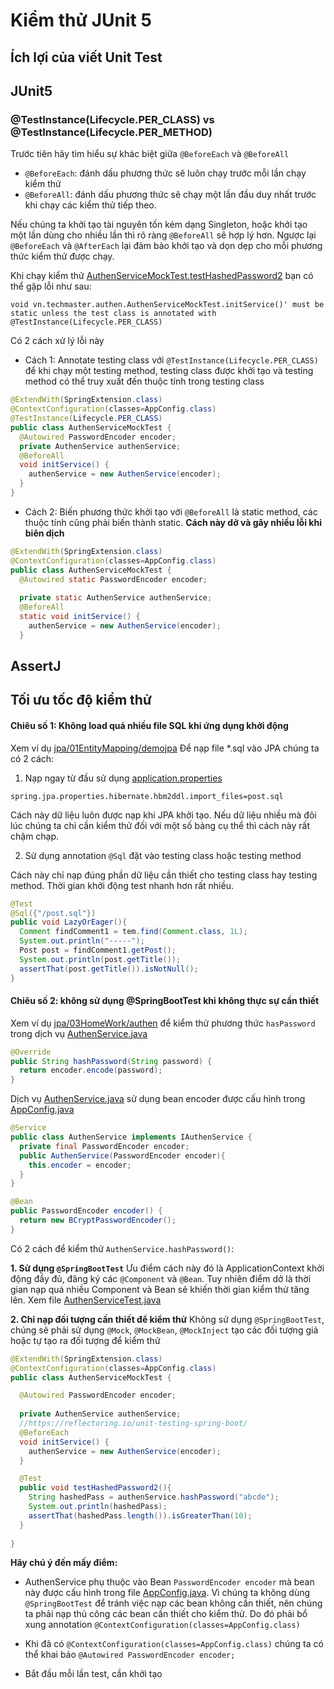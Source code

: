 # Kiểm thử JUnit 5

## Ích lợi của viết Unit Test

## JUnit5

### @TestInstance(Lifecycle.PER_CLASS) vs @TestInstance(Lifecycle.PER_METHOD)

Trước tiên hãy tìm hiểu sự khác biệt giữa ```@BeforeEach``` và ```@BeforeAll```
- ```@BeforeEach```: đánh dấu phương thức sẽ luôn chạy trước mỗi lần chạy kiểm thử
- ```@BeforeAll```: đánh dấu phương thức sẽ chạy một lần đầu duy nhất trước khi chạy các kiểm thử tiếp theo.

Nếu chúng ta khởi tạo tài nguyên tốn kém dạng Singleton, hoặc khởi tạo một lần dùng cho nhiều lần thì rõ ràng ```@BeforeAll``` sẽ hợp lý hơn. Ngược lại ```@BeforeEach``` và ```@AfterEach``` lại đảm bảo khởi tạo và dọn dẹp cho mỗi phương thức kiểm thử được chạy.

Khi chạy kiểm thử [AuthenServiceMockTest.testHashedPassword2](../jpa/03HomeWork/authen/src/test/java/vn/techmaster/authen/AuthenServiceMockTest.java) bạn có thể gặp lỗi như sau:
```
void vn.techmaster.authen.AuthenServiceMockTest.initService()' must be static unless the test class is annotated with @TestInstance(Lifecycle.PER_CLASS)
```
Có 2 cách xử lý lỗi này

- Cách 1: Annotate testing class với ```@TestInstance(Lifecycle.PER_CLASS)``` để khi chạy một testing method, testing class được khởi tạo và testing method có thể truy xuất đến thuộc tính trong testing class
```java
@ExtendWith(SpringExtension.class)
@ContextConfiguration(classes=AppConfig.class)
@TestInstance(Lifecycle.PER_CLASS)
public class AuthenServiceMockTest {
  @Autowired PasswordEncoder encoder;
  private AuthenService authenService;
  @BeforeAll
  void initService() {
    authenService = new AuthenService(encoder);
  }
}
```
- Cách 2: Biến phương thức khởi tạo với ```@BeforeAll``` là static method, các thuộc tính cũng phải biến thành static. **Cách này dở và gây nhiều lỗi khi biên dịch**
```java
@ExtendWith(SpringExtension.class)
@ContextConfiguration(classes=AppConfig.class)
public class AuthenServiceMockTest {
  @Autowired static PasswordEncoder encoder;
 
  private static AuthenService authenService;
  @BeforeAll
  static void initService() {
    authenService = new AuthenService(encoder);
  }
```

## AssertJ

## Tối ưu tốc độ kiểm thử

#### Chiêu số 1: Không load quá nhiều file SQL khi ứng dụng khởi động
Xem ví dụ [jpa/01EntityMapping/demojpa](../jpa/01EntityMapping/demojpa)
Để nạp file *.sql vào JPA chúng ta có 2 cách:
1. Nạp ngay từ đầu sử dụng [application.properties](../jpa/01EntityMapping/demojpa/src/main/resources/application.properties)
```
spring.jpa.properties.hibernate.hbm2ddl.import_files=post.sql
```
Cách này dữ liệu luôn được nạp khi JPA khởi tạo. Nếu dữ liệu nhiều mà đôi lúc chúng ta chỉ cần kiểm thử đối với một số bảng cụ thể thì cách này rất chậm chạp.

2. Sử dụng annotation ```@Sql``` đặt vào testing class hoặc testing method

Cách này chỉ nạp đúng phần dữ liệu cần thiết cho testing class hay testing method. Thời gian khởi động test nhanh hơn rất nhiều.
```java
@Test
@Sql({"/post.sql"})
public void LazyOrEager(){
  Comment findComment1 = tem.find(Comment.class, 1L);
  System.out.println("-----");
  Post post = findComment1.getPost();
  System.out.println(post.getTitle());
  assertThat(post.getTitle()).isNotNull();
}
```



#### Chiêu số 2: không sử dụng @SpringBootTest khi không thực sự cần thiết
Xem ví dụ [jpa/03HomeWork/authen](../jpa/03HomeWork/authen) để kiểm thử phương thức ```hasPassword``` trong dịch vụ [AuthenService.java](../jpa/03HomeWork/authen/src/main/java/vn/techmaster/authen/service/AuthenService.java)
```java
@Override
public String hashPassword(String password) {    
  return encoder.encode(password);
}
```
Dịch vụ [AuthenService.java](../jpa/03HomeWork/authen/src/main/java/vn/techmaster/authen/service/AuthenService.java) sử dụng bean encoder được cấu hình trong [AppConfig.java](../jpa/03HomeWork/authen/src/main/java/vn/techmaster/authen/config/AppConfig.java)

```java
@Service
public class AuthenService implements IAuthenService { 
  private final PasswordEncoder encoder;
  public AuthenService(PasswordEncoder encoder){
    this.encoder = encoder;
  }
}
```

```java
@Bean
public PasswordEncoder encoder() {
  return new BCryptPasswordEncoder();
}
```
Có 2 cách để kiểm thử ```AuthenService.hashPassword()```:

**1. Sử dụng ```@SpringBootTest```**
Ưu điểm cách này đó là ApplicationContext khởi động đầy đủ, đăng ký các ```@Component``` và ```@Bean```. Tuy nhiên điểm dở là thời gian nạp quá nhiều Component và Bean sẽ khiến thời gian kiểm thử tăng lên.
Xem file [AuthenServiceTest.java](../jpa/03HomeWork/authen/src/test/java/vn/techmaster/authen/AuthenServiceTest.java)

**2. Chỉ nạp đối tượng cần thiết để kiểm thử**
Không sử dụng ```@SpringBootTest```, chúng sẽ phải sử dụng ```@Mock```, ```@MockBean```, ```@MockInject``` tạo các đối tượng giả hoặc tự tạo ra đối tượng để kiểm thử

```java
@ExtendWith(SpringExtension.class)
@ContextConfiguration(classes=AppConfig.class)
public class AuthenServiceMockTest {

  @Autowired PasswordEncoder encoder;
 
  private AuthenService authenService;
  //https://reflectoring.io/unit-testing-spring-boot/
  @BeforeEach
  void initService() {
    authenService = new AuthenService(encoder);
  }

  @Test
  public void testHashedPassword2(){
    String hashedPass = authenService.hashPassword("abcde");
    System.out.println(hashedPass);
    assertThat(hashedPass.length()).isGreaterThan(10);
  }
  
}
```

**Hãy chú ý đến mấy điểm:**
- AuthenService phụ thuộc vào Bean ```PasswordEncoder encoder``` mà bean này được cấu hình trong file [AppConfig.java](../jpa/03HomeWork/authen/src/main/java/vn/techmaster/authen/config/AppConfig.java). Vì chúng ta không dùng ```@SpringBootTest``` để tránh việc nạp các bean không cần thiết, nên chúng ta phải nạp thủ công các bean cần thiết cho kiểm thử. Do đó phải bổ xung annotation ```@ContextConfiguration(classes=AppConfig.class)```

- Khi đã có ```@ContextConfiguration(classes=AppConfig.class)``` chúng ta có thể khai báo ```@Autowired PasswordEncoder encoder;```

- Bắt đầu mỗi lần test, cần khởi tạo

